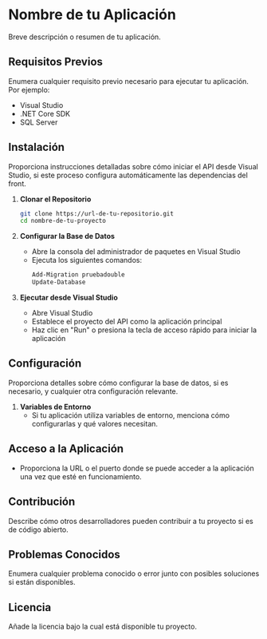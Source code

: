 # Nombre de tu Aplicación

Breve descripción o resumen de tu aplicación.

## Requisitos Previos

Enumera cualquier requisito previo necesario para ejecutar tu aplicación. Por ejemplo:
- Visual Studio
- .NET Core SDK
- SQL Server

## Instalación

Proporciona instrucciones detalladas sobre cómo iniciar el API desde Visual Studio, si este proceso configura automáticamente las dependencias del front.

1. **Clonar el Repositorio**
    ```bash
    git clone https://url-de-tu-repositorio.git
    cd nombre-de-tu-proyecto
    ```

2. **Configurar la Base de Datos**
    - Abre la consola del administrador de paquetes en Visual Studio
    - Ejecuta los siguientes comandos:
        ```bash
        Add-Migration pruebadouble
        Update-Database
        ```

3. **Ejecutar desde Visual Studio**
    - Abre Visual Studio
    - Establece el proyecto del API como la aplicación principal
    - Haz clic en "Run" o presiona la tecla de acceso rápido para iniciar la aplicación

## Configuración

Proporciona detalles sobre cómo configurar la base de datos, si es necesario, y cualquier otra configuración relevante.

1. **Variables de Entorno**
    - Si tu aplicación utiliza variables de entorno, menciona cómo configurarlas y qué valores necesitan.

## Acceso a la Aplicación

- Proporciona la URL o el puerto donde se puede acceder a la aplicación una vez que esté en funcionamiento.

## Contribución

Describe cómo otros desarrolladores pueden contribuir a tu proyecto si es de código abierto.

## Problemas Conocidos

Enumera cualquier problema conocido o error junto con posibles soluciones si están disponibles.

## Licencia

Añade la licencia bajo la cual está disponible tu proyecto.
